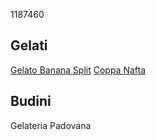 1187460

## Gelati

[Gelato Banana Split](./Gelati/banana_split.md)
[Coppa Nafta](./Gelati/coppa_nafta.md)

## Budini

Gelateria Padovana
